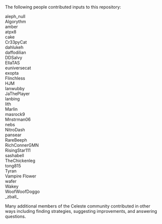 The following people contributed inputs to this repository:

aleph_null  
Algorythm  
amber  
atpx8  
cake  
Cr33pyCat  
dahlukeh  
daffodilian  
DDSalvy  
EllaTAS  
euniversecat  
exopta  
Flinchless  
HJM  
Ianwubby  
JaThePlayer  
lanbing  
lith  
Marlin  
masrock9   
Mnstrman06  
nebs  
NitroDash  
pansear  
RareBeeph  
RichConnerGMN  
RisingStar111  
sashabell  
TheChickenleg  
tong815  
Tyran  
Vampire Flower  
wafer  
Wakey  
WoofWoofDoggo  
\_zball_  

Many additional members of the Celeste community contributed in other ways
including finding strategies, suggesting improvements, and answering questions.
